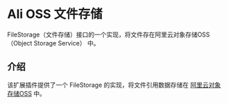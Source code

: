 # Ali OSS 文件存储

FileStorage（文件存储）接口的一个实现，将文件存在阿里云对象存储OSS（Object Storage Service） 中。

## 介绍


该扩展插件提供了一个 FileStorage 的实现，将文件引用数据存储在 [阿里云对象存储OSS](https://help.aliyun.com/product/31815.html) 中。
